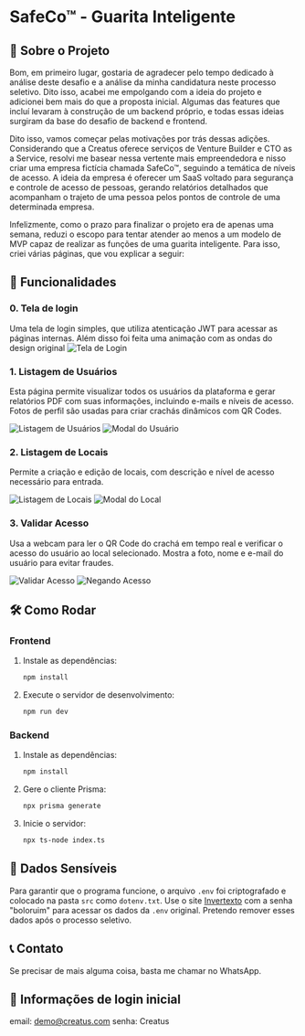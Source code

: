 # SafeCo™ - Guarita Inteligente

## 📜 Sobre o Projeto

Bom, em primeiro lugar, gostaria de agradecer pelo tempo dedicado à análise deste desafio e a análise da minha candidatura neste processo seletivo. Dito isso, acabei me empolgando com a ideia do projeto e adicionei bem mais do que a proposta inicial. Algumas das features que incluí levaram à construção de um backend próprio, e todas essas ideias surgiram da base do desafio de backend e frontend.

Dito isso, vamos começar pelas motivações por trás dessas adições. Considerando que a Creatus oferece serviços de Venture Builder e CTO as a Service, resolvi me basear nessa vertente mais empreendedora e nisso criar uma empresa fictícia chamada SafeCo™, seguindo a temática de níveis de acesso. A ideia da empresa é oferecer um SaaS voltado para segurança e controle de acesso de pessoas, gerando relatórios detalhados que acompanham o trajeto de uma pessoa pelos pontos de controle de uma determinada empresa.

Infelizmente, como o prazo para finalizar o projeto era de apenas uma semana, reduzi o escopo para tentar atender ao menos a um modelo de MVP capaz de realizar as funções de uma guarita inteligente. Para isso, criei várias páginas, que vou explicar a seguir:

## 🚀 Funcionalidades

### 0. Tela de login

Uma tela de login simples, que utiliza atenticação JWT para acessar as páginas internas.
Além disso foi feita uma animação com as ondas do design original
![Tela de Login](screenshots/loginScreen.gif)


### 1. Listagem de Usuários

Esta página permite visualizar todos os usuários da plataforma e gerar relatórios PDF com suas informações, incluindo e-mails e níveis de acesso. Fotos de perfil são usadas para criar crachás dinâmicos com QR Codes.

![Listagem de Usuários](screenshots/UserListPage.png)
![Modal do Usuário](screenshots/UserModal.png)

### 2. Listagem de Locais

Permite a criação e edição de locais, com descrição e nível de acesso necessário para entrada.

![Listagem de Locais](screenshots/UserListPage.png)
![Modal do Local](screenshots/PlaceModal.png)



### 3. Validar Acesso

Usa a webcam para ler o QR Code do crachá em tempo real e verificar o acesso do usuário ao local selecionado. Mostra a foto, nome e e-mail do usuário para evitar fraudes.

![Validar Acesso](screenshots/AcessPage.png)
![Negando Acesso](screenshots/dontAllow.png)

## 🛠️ Como Rodar

### Frontend

1. Instale as dependências:
   ```bash
   npm install
   ```

2. Execute o servidor de desenvolvimento:
   ```bash
   npm run dev
   ```

### Backend

1. Instale as dependências:
   ```bash
   npm install
   ```

2. Gere o cliente Prisma:
   ```bash
   npx prisma generate
   ```

3. Inicie o servidor:
   ```bash
   npx ts-node index.ts
   ```

## 🔐 Dados Sensíveis

Para garantir que o programa funcione, o arquivo `.env` foi criptografado e colocado na pasta `src` como `dotenv.txt`. Use o site [Invertexto](https://www.invertexto.com/texto-criptografado) com a senha "boloruim" para acessar os dados da `.env` original. Pretendo remover esses dados após o processo seletivo.

## 📞 Contato

Se precisar de mais alguma coisa, basta me chamar no WhatsApp.

## 📝 Informações de login inicial

email: demo@creatus.com
senha: Creatus